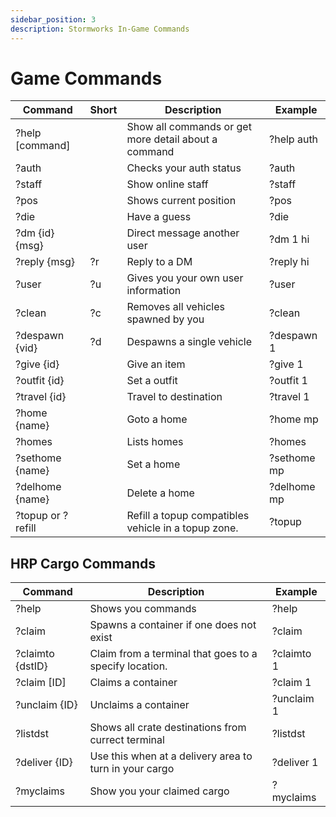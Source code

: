 ```yaml
---
sidebar_position: 3
description: Stormworks In-Game Commands
---
```



# Game Commands

| Command           | Short  | Description                                          | &nbsp;Example |
| ----------------- | ------ | ---------------------------------------------------- | ------------- |
| ?help [command]   | &nbsp; | Show all commands or get more detail about a command | ?help auth    |
| ?auth             | &nbsp; | Checks your auth status                              | ?auth         |
| ?staff            | &nbsp; | Show online staff                                    | ?staff        |
| ?pos              | &nbsp; | Shows current position                               | ?pos          |
| ?die              | &nbsp; | Have a guess                                         | ?die          |
| ?dm {id} {msg}    | &nbsp; | Direct message another user                          | ?dm 1 hi      |
| ?reply {msg}      | ?r     | Reply to a DM                                        | ?reply hi     |
| ?user             | ?u     | Gives you your own user information                  | ?user         |
| ?clean            | ?c     | Removes all vehicles spawned by you                  | ?clean        |
| ?despawn {vid}    | ?d     | Despawns a single vehicle                            | ?despawn 1    |
| ?give {id}        | &nbsp; | Give an item                                         | ?give 1       |
| ?outfit {id}      | &nbsp; | Set a outfit                                         | ?outfit 1     |
| ?travel {id}      | &nbsp; | Travel to destination                                | ?travel 1     |
| ?home {name}      | &nbsp; | Goto a home                                          | ?home mp      |
| ?homes            | &nbsp; | Lists homes                                          | ?homes        |
| ?sethome {name}   | &nbsp; | Set a home                                           | ?sethome mp   |
| ?delhome {name}   | &nbsp; | Delete a home                                        | ?delhome mp   |
| ?topup or ?refill | &nbsp; | Refill a topup compatibles vehicle in a topup zone.  | ?topup        |

## HRP Cargo Commands

 | Command          | Description                                            | Example    |
 | ---------------- | ------------------------------------------------------ | ---------- |
 | ?help            | Shows you commands                                     | ?help      |
 | ?claim           | Spawns a container if one does not exist               | ?claim     |
 | ?claimto {dstID} | Claim from a terminal that goes to a specify location. | ?claimto 1 |
 | ?claim [ID]      | Claims a container                                     | ?claim 1   |
 | ?unclaim {ID}    | Unclaims a container                                   | ?unclaim 1 |
 | ?listdst         | Shows all crate destinations from currect terminal     | ?listdst   |
 | ?deliver {ID}    | Use this when at a delivery area to turn in your cargo | ?deliver 1 |
 | ?myclaims        | Show you your claimed cargo                            | ?myclaims  |
